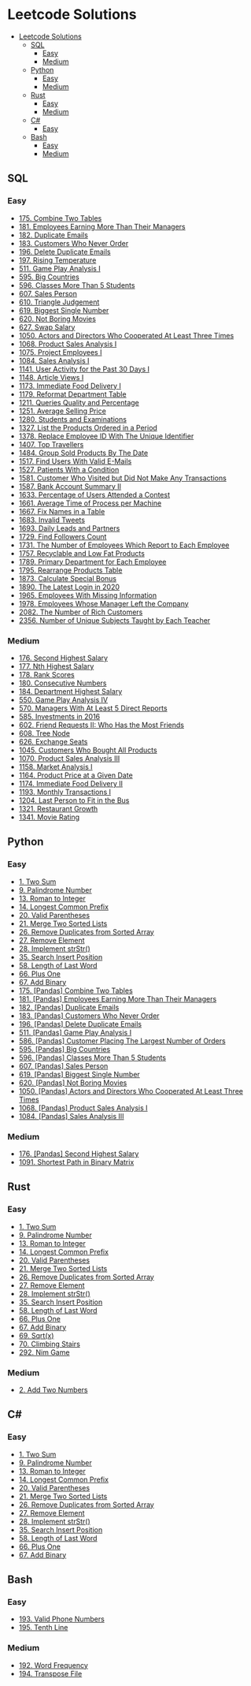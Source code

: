 # Leetcode Solutions
- [Leetcode Solutions](#leetcode-solutions)
  - [SQL](#sql)
    - [Easy](#easy)
    - [Medium](#medium)
  - [Python](#python)
    - [Easy](#easy-1)
    - [Medium](#medium-1)
  - [Rust](#rust)
    - [Easy](#easy-2)
    - [Medium](#medium-2)
  - [C#](#c)
    - [Easy](#easy-3)
  - [Bash](#bash)
    - [Easy](#easy-4)
    - [Medium](#medium-3)

## SQL
### Easy
- [175\. Combine Two Tables](/0175-combine-two-tables)
- [181\. Employees Earning More Than Their Managers](/0181-employees-earning-more-than-their-managers)
- [182\. Duplicate Emails](/0182-duplicate-emails)
- [183\. Customers Who Never Order](/0183-customers-who-never-order)
- [196\. Delete Duplicate Emails](/0196-delete-duplicate-emails)
- [197\. Rising Temperature](/0197-rising-temperature)
- [511\. Game Play Analysis I](/0511-game-play-analysis-i)
- [595\. Big Countries](/0595-big-countries)
- [596\. Classes More Than 5 Students](/0596-classes-more-than-5-students)
- [607\. Sales Person](/0607-sales-person)
- [610\. Triangle Judgement](/0610-triangle-judgement)
- [619\. Biggest Single Number](/0619-biggest-single-number)
- [620\. Not Boring Movies](/0620-not-boring-movies)
- [627\. Swap Salary](/0627-swap-salary)
- [1050\. Actors and Directors Who Cooperated At Least Three Times](/1050-actors-and-directors-who-cooperated-at-least-three-times)
- [1068\. Product Sales Analysis I](/1068-product-sales-analysis-i)
- [1075\. Project Employees I](/1075-project-employees-i)
- [1084\. Sales Analysis I](/1084-sales-analysis-i)
- [1141\. User Activity for the Past 30 Days I](/1141-user-activity-for-the-past-30-days-i)
- [1148\. Article Views I](/1148-article-views-i)
- [1173\. Immediate Food Delivery I](/1173-immediate-food-delivery-i)
- [1179\. Reformat Department Table](/1179-reformat-department-table)
- [1211\. Queries Quality and Percentage](/1211-queries-quality-and-percentage)
- [1251\. Average Selling Price](/1251-average-selling-price)
- [1280\. Students and Examinations](/1280-students-and-examinations)
- [1327\. List the Products Ordered in a Period](/1327-list-the-products-ordered-in-a-period)
- [1378\. Replace Employee ID With The Unique Identifier](/1378-replace-employee-id-with-the-unique-identifier)
- [1407\. Top Travellers](/1407-top-travellers)
- [1484\. Group Sold Products By The Date](/1484-group-sold-products-by-the-date)
- [1517\. Find Users With Valid E-Mails](/1517-find-users-with-valid-e-mails)
- [1527\. Patients With a Condition](/1527-patients-with-a-condition)
- [1581\. Customer Who Visited but Did Not Make Any Transactions](/1581-customer-who-visited-but-did-not-make-any-transactions)
- [1587\. Bank Account Summary II](/1587-bank-account-summary-ii)
- [1633\. Percentage of Users Attended a Contest](/1633-percentage-of-users-attended-a-contest)
- [1661\. Average Time of Process per Machine](/1661-average-time-of-process-per-machine)
- [1667\. Fix Names in a Table](/1667-fix-names-in-a-table)
- [1683\. Invalid Tweets](/1683-invalid-tweets)
- [1693\. Daily Leads and Partners](/1693-daily-leads-and-partners)
- [1729\. Find Followers Count](/1729-find-followers-count)
- [1731\. The Number of Employees Which Report to Each Employee](/1731-the-number-of-employees-which-report-to-each-employee)
- [1757\. Recyclable and Low Fat Products](/1757-recyclable-and-low-fat-products)
- [1789\. Primary Department for Each Employee](/1789-primary-department-for-each-employee)
- [1795\. Rearrange Products Table](/1795-rearrange-products-table)
- [1873\. Calculate Special Bonus](/1873-calculate-special-bonus)
- [1890\. The Latest Login in 2020](/1890-the-latest-login-in-2020)
- [1965\. Employees With Missing Information](/1965-employees-with-missing-information)
- [1978\. Employees Whose Manager Left the Company](/1978-employees-whose-manager-left-the-company)
- [2082\. The Number of Rich Customers](/2082-the-number-of-rich-customers)
- [2356\. Number of Unique Subjects Taught by Each Teacher](/2356-number-of-unique-subjects-taught-by-each-teacher)

### Medium
- [176\. Second Highest Salary](/0176-second-highest-salary)
- [177\. Nth Highest Salary](/0177-nth-highest-salary)
- [178\. Rank Scores](/0178-rank-scores)
- [180\. Consecutive Numbers](/0180-consecutive-numbers)
- [184\. Department Highest Salary](/0184-department-highest-salary)
- [550\. Game Play Analysis IV](/0550-game-play-analysis-iv)
- [570\. Managers With At Least 5 Direct Reports](/0570-managers-with-at-least-5-direct-reports/)
- [585\. Investments in 2016](/0585-investments-in-2016)
- [602\. Friend Requests II: Who Has the Most Friends](/0602-friend-requests-ii-who-has-the-most-friends)
- [608\. Tree Node](/0608-tree-node)
- [626\. Exchange Seats](/0626-exchange-seats)
- [1045\. Customers Who Bought All Products](/1045-customers-who-bought-all-products)
- [1070\. Product Sales Analysis III](/1070-product-sales-analysis-iii)
- [1158\. Market Analysis I](/1158-market-analysis-i/)
- [1164\. Product Price at a Given Date](/1164-product-price-at-a-given-date/)
- [1174\. Immediate Food Delivery II](/1174-immediate-food-delivery-ii/)
- [1193\. Monthly Transactions I](/1193-monthly-transactions-i/)
- [1204\. Last Person to Fit in the Bus](/1204-last-person-to-fit-in-the-bus/)
- [1321\. Restaurant Growth](/1321-restaurant-growth/)
- [1341\. Movie Rating](/1341-movie-rating/)

## Python
### Easy
- [1\. Two Sum](/0001-two-sum)
- [9\. Palindrome Number](/0009-palindrome-number)
- [13\. Roman to Integer](/0013-roman-to-integer)
- [14\. Longest Common Prefix](/0014-longest-common-prefix)
- [20\. Valid Parentheses](/0020-valid-parentheses)
- [21\. Merge Two Sorted Lists](/0021-merge-two-sorted-lists)
- [26\. Remove Duplicates from Sorted Array](/0026-remove-duplicates-from-sorted-array)
- [27\. Remove Element](/0027-remove-element)
- [28\. Implement strStr()](/0028-implement-strstr)
- [35\. Search Insert Position](/0035-search-insert-position)
- [58\. Length of Last Word](/0058-length-of-last-word)
- [66\. Plus One](/0066-plus-one)
- [67\. Add Binary](/0067-add-binary)
- [175\. [Pandas] Combine Two Tables](/0175-combine-two-tables/)
- [181\. [Pandas] Employees Earning More Than Their Managers](/0181-employees-earning-more-than-their-managers)
- [182\. [Pandas] Duplicate Emails](/0182-duplicate-emails)
- [183\. [Pandas] Customers Who Never Order](/0183-customers-who-never-order)
- [196\. [Pandas] Delete Duplicate Emails](/0196-delete-duplicate-emails/)
- [511\. [Pandas] Game Play Analysis I](/0511-game-play-analysis-i/)
- [586\. [Pandas] Customer Placing The Largest Number of Orders](/0586-customer-placing-the-largest-number-of-orders/)
- [595\. [Pandas] Big Countries](/0595-big-countries/)
- [596\. [Pandas] Classes More Than 5 Students](/0596-classes-more-than-5-students/)
- [607\. [Pandas] Sales Person](/0607-sales-person/)
- [619\. [Pandas] Biggest Single Number](/0619-biggest-single-number/)
- [620\. [Pandas] Not Boring Movies](/0620-not-boring-movies/)
- [1050\. [Pandas] Actors and Directors Who Cooperated At Least Three Times](/1050-actors-and-directors-who-cooperated-at-least-three-times/)
- [1068\. [Pandas] Product Sales Analysis I](/1068-product-sales-analysis-i/)
- [1084\. [Pandas] Sales Analysis III](/1084-sales-analysis-iii/)

### Medium
- [176\. [Pandas] Second Highest Salary](/0176-second-highest-salary/)
- [1091\. Shortest Path in Binary Matrix](/1091-shortest-path-in-binary-matrix)

## Rust
### Easy
- [1\. Two Sum](/0001-two-sum)
- [9\. Palindrome Number](/0009-palindrome-number)
- [13\. Roman to Integer](/0013-roman-to-integer)
- [14\. Longest Common Prefix](/0014-longest-common-prefix)
- [20\. Valid Parentheses](/0020-valid-parentheses)
- [21\. Merge Two Sorted Lists](/0021-merge-two-sorted-lists)
- [26\. Remove Duplicates from Sorted Array](/0026-remove-duplicates-from-sorted-array)
- [27\. Remove Element](/0027-remove-element)
- [28\. Implement strStr()](/0028-implement-strstr)
- [35\. Search Insert Position](/0035-search-insert-position)
- [58\. Length of Last Word](/0058-length-of-last-word)
- [66\. Plus One](/0066-plus-one)
- [67\. Add Binary](/0067-add-binary)
- [69\. Sqrt(x)](/0069-sqrtx)
- [70\. Climbing Stairs](/0070-climbing-stairs)
- [292\. Nim Game](/0292-nim-game)

### Medium
- [2\. Add Two Numbers](/0002-add-two-numbers)

## C#
### Easy
- [1\. Two Sum](/0001-two-sum)
- [9\. Palindrome Number](/0009-palindrome-number)
- [13\. Roman to Integer](/0013-roman-to-integer)
- [14\. Longest Common Prefix](/0014-longest-common-prefix)
- [20\. Valid Parentheses](/0020-valid-parentheses)
- [21\. Merge Two Sorted Lists](/0021-merge-two-sorted-lists)
- [26\. Remove Duplicates from Sorted Array](/0026-remove-duplicates-from-sorted-array)
- [27\. Remove Element](/0027-remove-element)
- [28\. Implement strStr()](/0028-implement-strstr)
- [35\. Search Insert Position](/0035-search-insert-position)
- [58\. Length of Last Word](/0058-length-of-last-word)
- [66\. Plus One](/0066-plus-one)
- [67\. Add Binary](/0067-add-binary)

## Bash
### Easy
 - [193\. Valid Phone Numbers](/0193-valid-phone-numbers/)
 - [195\. Tenth Line](/0195-tenth-line/)

### Medium
 - [192\. Word Frequency](/0192-word-frequency/)
 - [194\. Transpose File](/0194-transpose-file/)
